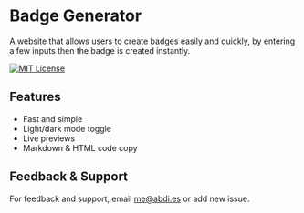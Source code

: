 # Badge Generator
A website that allows users to create badges easily and quickly, by entering a few inputs then the badge is created instantly.

[![MIT License](https://img.shields.io/badge/License-MIT-green.svg)](https://choosealicense.com/licenses/mit/)

## Features
- Fast and simple
- Light/dark mode toggle
- Live previews
- Markdown & HTML code copy

## Feedback & Support
For feedback and support, email me@abdi.es or add new issue.
